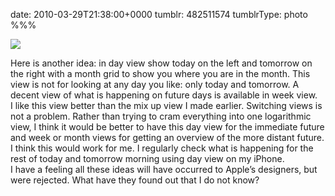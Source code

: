 date: 2010-03-29T21:38:00+0000
tumblr: 482511574
tumblrType: photo
%%%

![](tumblr_l02c4o872W1qbnvjco1_540.png)

Here is another idea: in day view show today on the left and tomorrow on the right with a month grid to show you where you are in the month. This view is not for looking at any day you like: only today and tomorrow. A decent view of what is happening on future days is available in week view.  
I like this view better than the mix up view I made earlier. Switching views is not a problem. Rather than trying to cram everything into one logarithmic view, I think it would be better to have this day view for the immediate future and week or month views for getting an overview of the more distant future.  
I think this would work for me. I regularly check what is happening for the rest of today and tomorrow morning using day view on my iPhone.  
I have a feeling all these ideas will have occurred to Apple’s designers, but were rejected. What have they found out that I do not know?
